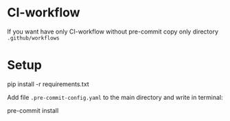 # CI-workflow

If you want have only CI-workflow without pre-commit copy only directory `.github/workflows`

# Setup

pip install -r requirements.txt

Add file `.pre-commit-config.yaml` to the main directory and write in terminal:

pre-commit install
